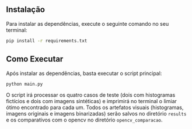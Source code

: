 ## Instalação

Para instalar as dependências, execute o seguinte comando no seu terminal:

```bash
pip install -r requirements.txt
```

## Como Executar

Após instalar as dependências, basta executar o script principal:

```bash
python main.py
```

O script irá processar os quatro casos de teste (dois com histogramas fictícios e dois com imagens sintéticas) e imprimirá no terminal o limiar ótimo encontrado para cada um. Todos os artefatos visuais (histogramas, imagens originais e imagens binarizadas) serão salvos no diretório `results` e os comparativos com o opencv no diretório `opencv_comparacao`.

